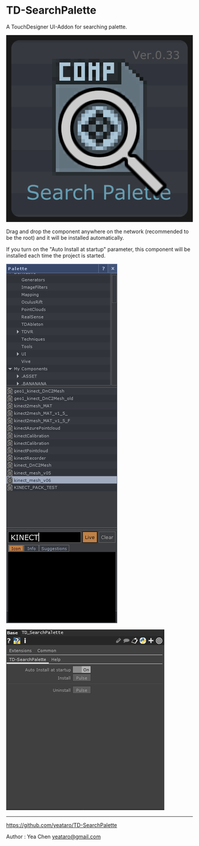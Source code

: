 # TD-SearchPalette

A TouchDesigner UI-Addon for searching palette.

![](img/icon.png)

Drag and drop the component anywhere on the network (recommended to be the root) and it will be installed automatically.

If you turn on the "Auto Install at startup" parameter, this component will be installed each time the project is started.


![](img/pattle.png)

![](img/par.png)

---
https://github.com/yeataro/TD-SearchPalette

Author : Yea Chen <yeataro@gmail.com>


